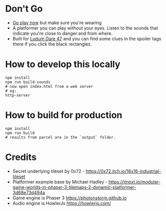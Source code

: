 # Don't Go

* [Go play now](https://dontgo.netlify.app/) but make sure you're wearing 
* A platformer you can play without your eyes. Listen to the sounds that indicate you're close to danger and from where.
* Built for [Ludum Dare 47](https://ldjam.com/events/ludum-dare/47/dont-go) and you can find some clues in the spoiler tags there if you click the black rectangles.

# How to develop this locally

```
npm install
npm run build-sounds
# now open index.html from a web server
# eg:
http-server
```

# How to build for production

```
npm install
npm run build
# results from parcel are in the `output` folder.
```

# Credits

* Secret underlying tileset by 0x72 - https://0x72.itch.io/16x16-industrial-tileset
* Platformer example base by Michael Hadley - https://itnext.io/modular-game-worlds-in-phaser-3-tilemaps-2-dynamic-platformer-3d68e73d494a
* Game engine is Phaser 3 https://photonstorm.github.io
* Audio engine is HowlerJs https://howlerjs.com/

